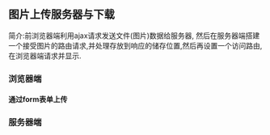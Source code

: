 ## 图片上传服务器与下载

简介:前浏览器端利用ajax请求发送文件(图片)数据给服务器, 然后在服务器端搭建一个接受图片的路由请求,并处理存放到响应的储存位置,然后再设置一个访问路由,在浏览器端请求并显示.

### 浏览器端

#### 通过form表单上传




### 服务器端
